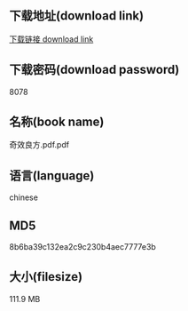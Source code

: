 ## 下载地址(download link)
[下载链接 download link](https://voluble-croquembouche-d321dc.netlify.app/?s=%E5%A5%87%E6%95%88%E8%89%AF%E6%96%B9.pdf)

## 下载密码(download password)
8078

## 名称(book name)
奇效良方.pdf.pdf

## 语言(language)
chinese

## MD5
8b6ba39c132ea2c9c230b4aec7777e3b

## 大小(filesize)
111.9 MB
